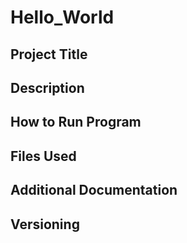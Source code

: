 # Hello_World

## Project Title

## Description

## How to Run Program

## Files Used

## Additional Documentation

## Versioning

